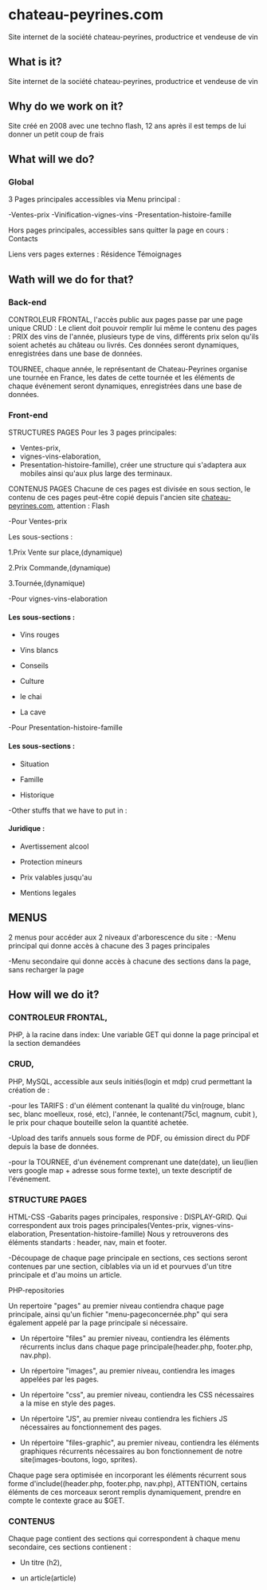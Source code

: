 # chateau-peyrines.com
Site internet de la société chateau-peyrines, productrice et vendeuse de vin

## What is it?
Site internet de la société chateau-peyrines, productrice et vendeuse de vin
## Why do we work on it?
Site créé en 2008 avec une techno flash, 12 ans après il est temps de lui donner un petit coup de frais
## What will we do?
### Global
3 Pages principales accessibles via Menu principal :

-Ventes-prix
-Vinification-vignes-vins
-Presentation-histoire-famille

Hors pages principales, accessibles sans quitter la page en cours :
Contacts

Liens vers pages externes :
Résidence
Témoignages

## Wath will we do for that?
### Back-end
CONTROLEUR FRONTAL, l'accès public aux pages passe par une page unique
CRUD : Le client doit pouvoir remplir lui même le contenu des pages :
PRIX des vins de l'année, plusieurs type de vins, différents prix selon qu'ils soient achetés au château ou livrés. Ces données seront dynamiques, enregistrées dans une base de données.

TOURNEE, chaque année, le représentant de Chateau-Peyrines organise une tournée en France, les dates de cette tournée et les éléments de chaque événement seront dynamiques, enregistrées dans une base de données.

### Front-end
STRUCTURES PAGES
Pour les 3 pages principales:
- Ventes-prix,
- vignes-vins-elaboration,
- Presentation-histoire-famille),
créer une structure qui s'adaptera aux mobiles ainsi qu'aux plus large des terminaux.

CONTENUS PAGES
Chacune de ces pages est divisée en sous section, le contenu de ces pages peut-être copié depuis l'ancien site [chateau-peyrines.com](http://chateau-peyrines.com/), attention : Flash


-Pour Ventes-prix

Les sous-sections : 

1.Prix Vente sur place,(dynamique)

2.Prix Commande,(dynamique)

3.Tournée,(dynamique)


-Pour vignes-vins-elaboration

#### Les sous-sections :

- Vins rouges

- Vins blancs

- Conseils

- Culture 

- le chai 

- La cave


-Pour Presentation-histoire-famille
#### Les sous-sections :

- Situation

- Famille

- Historique


-Other stuffs that we have to put in :
#### Juridique :
- Avertissement alcool

- Protection mineurs

- Prix valables jusqu'au

- Mentions legales

## MENUS
2 menus pour accéder aux 2 niveaux d'arborescence du site :
-Menu principal qui donne accès à chacune des 3 pages principales

-Menu secondaire qui donne accès à chacune des sections dans la page, sans recharger la page


## How will we do it?
### CONTROLEUR FRONTAL,
 PHP, à la racine dans index: Une variable GET qui donne la page principal et la section demandées
### CRUD,
 PHP, MySQL, accessible aux seuls initiés(login et mdp) crud permettant la création de :
 
 -pour les TARIFS : d'un élément contenant la qualité du vin(rouge, blanc sec, blanc moelleux, rosé, etc), l'année, le contenant(75cl, magnum, cubit ), le prix pour chaque bouteille selon la quantité achetée.
 
 -Upload des tarifs annuels sous forme de PDF, ou émission direct du PDF depuis la base de données.
 
 -pour la TOURNEE, d'un événement comprenant une date(date), un lieu(lien vers google map + adresse sous forme texte), un texte descriptif de l'événement.
 
 ### STRUCTURE PAGES
 
 
 HTML-CSS
 -Gabarits pages principales, responsive : DISPLAY-GRID. Qui correspondent aux trois pages principales(Ventes-prix, vignes-vins-elaboration, Presentation-histoire-famille)
 Nous y retrouverons des éléments standarts : header, nav, main et footer.
 
 -Découpage de chaque page principale en sections, ces sections seront contenues par une section, ciblables via un id et pourvues d'un titre principale et d'au moins un article.


 PHP-repositories
 
 Un repertoire "pages" au premier niveau contiendra chaque page principale, ainsi qu'un fichier "menu-pageconcernée.php" qui sera également appelé par la page principale si nécessaire.
 
 - Un répertoire "files" au premier niveau, contiendra les éléments récurrents inclus dans chaque page principale(header.php, footer.php, nav.php).
 
 - Un répertoire "images", au premier niveau, contiendra les images appelées par les pages.
 
- Un répertoire "css", au premier niveau, contiendra les CSS nécessaires a la mise en style des pages.

 - Un répertoire "JS", au premier niveau contiendra les fichiers JS nécessaires au fonctionnement des pages.
 
 - Un répertoire "files-graphic", au premier niveau, contiendra les éléments graphiques récurrents nécessaires au bon fonctionnement de notre site(images-boutons, logo, sprites).
 

 Chaque page sera optimisée en incorporant les éléments récurrent sous forme d'include((header.php, footer.php, nav.php), ATTENTION, certains éléments de ces morceaux seront remplis dynamiquement, prendre en compte le contexte grace au $GET.

 ### CONTENUS
 Chaque page contient des sections qui correspondent à chaque menu secondaire, ces sections contienent :
 
 - Un titre (h2),
 
 - un article(article)
 
